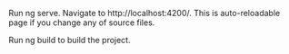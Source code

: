 Run ng serve.
Navigate to http://localhost:4200/.
This is auto-reloadable page if you change any of source files.

Run ng build to build the project.
